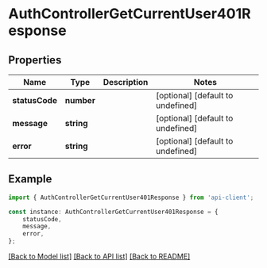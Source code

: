 # AuthControllerGetCurrentUser401Response


## Properties

Name | Type | Description | Notes
------------ | ------------- | ------------- | -------------
**statusCode** | **number** |  | [optional] [default to undefined]
**message** | **string** |  | [optional] [default to undefined]
**error** | **string** |  | [optional] [default to undefined]

## Example

```typescript
import { AuthControllerGetCurrentUser401Response } from 'api-client';

const instance: AuthControllerGetCurrentUser401Response = {
    statusCode,
    message,
    error,
};
```

[[Back to Model list]](../README.md#documentation-for-models) [[Back to API list]](../README.md#documentation-for-api-endpoints) [[Back to README]](../README.md)

